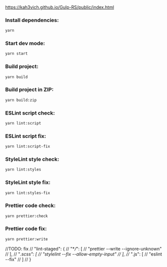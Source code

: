 https://kah3vich.github.io/Gulp-RS/public/index.html

<div id="script">

### Install dependencies:

```bash
yarn
```

### Start dev mode:

```bash
yarn start
```

### Build project:

```bash
yarn build
```

### Build project in ZIP:

```bash
yarn build:zip
```

### ESLint script check:

```bash
yarn lint:script
```

### ESLint script fix:

```bash
yarn lint:script-fix
```

### StyleLint style check:

```bash
yarn lint:styles
```

### StyleLint style fix:

```bash
yarn lint:styles-fix
```

### Prettier code check:

```bash
yarn prettier:check
```

### Prettier code fix:

```bash
yarn prettier:write
```

//TODO: fix
// "lint-staged": {
// "\*_/_": [
// "prettier --write --ignore-unknown"
// ],
// "_.scss": [
// "stylelint --fix --allow-empty-input"
// ],
// "_.js": [
// "eslint --fix"
// ]
// }
